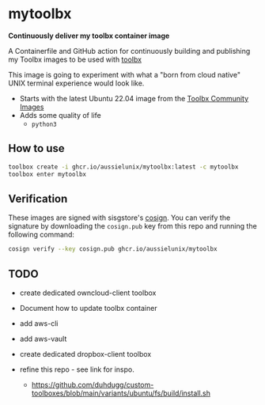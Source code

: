 # mytoolbx

**Continuously deliver my toolbx container image**

A Containerfile and GitHub action for continuously building and publishing my Toolbx images to be used with [toolbx](https://containertoolbx.org/)

This image is going to experiment with what a "born from cloud native" UNIX terminal experience would look like.

- Starts with the latest Ubuntu 22.04 image from the [Toolbx Community Images](https://github.com/toolbx-images/images)
- Adds some quality of life
  - `python3`

## How to use

```bash
toolbox create -i ghcr.io/aussielunix/mytoolbx:latest -c mytoolbx
toolbox enter mytoolbx
```


## Verification

These images are signed with sisgstore's [cosign](https://docs.sigstore.dev/cosign/overview/). You can verify the signature by downloading the `cosign.pub` key from this repo and running the following command:

```bash
cosign verify --key cosign.pub ghcr.io/aussielunix/mytoolbx
```

## TODO

* create dedicated owncloud-client toolbox

* Document how to update toolbx container
* add aws-cli
* add aws-vault
* create dedicated dropbox-client toolbox
* refine this repo - see link for inspo.
  * https://github.com/duhdugg/custom-toolboxes/blob/main/variants/ubuntu/fs/build/install.sh

